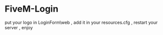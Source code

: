 # FiveM-Login
put your logo in LoginForm\web , add it in your resources.cfg , restart your server , enjoy
